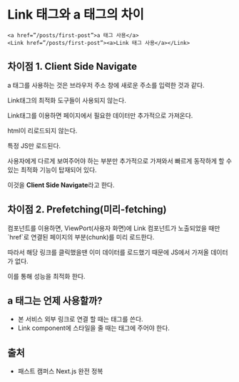 # Link 태그와 a 태그의 차이

```
<a href=”/posts/first-post”>a 태그 사용</a>
<Link href=”/posts/first-post”><a>Link 태그 사용</a></Link>
```

## 차이점 1. Client Side Navigate

a 태그를 사용하는 것은 브라우저 주소 창에 새로운 주소를 입력한 것과 같다.

Link태그의 최적화 도구들이 사용되지 않는다.

Link태그를 이용하면 페이지에서 필요한 데이터만 추가적으로 가져온다.

html이 리로드되지 않는다.

특정 JS만 로드된다.

사용자에게 다르게 보여주어야 하는 부분만 추가적으로 가져와서 빠르게 동작하게 할 수 있는 최적화 기능이 탑재되어 있다.

이것을 **Client Side Navigate**라고 한다.

## 차이점 2. Prefetching(미리-fetching)

<Link> 컴포넌트를 이용하면, ViewPort(사용자 화면)에 Link 컴포넌트가 노출되었을 때만 `href`로 연결된 페이지의 부분(chunk)를 미리 로드한다.

따라서 해당 링크를 클릭했을땐 이미 데이터를 로드했기 때문에 JS에서 가져올 데이터가 없다.

이를 통해 성능을 최적화 한다.

## a 태그는 언제 사용할까?

- 본 서비스 외부 링크로 연결 할 때는 <a>태그를 쓴다.
- Link component에 스타일을 줄 때는 <a>태그에 주어야 한다.

## 출처

- 패스트 캠퍼스 Next.js 완전 정복
